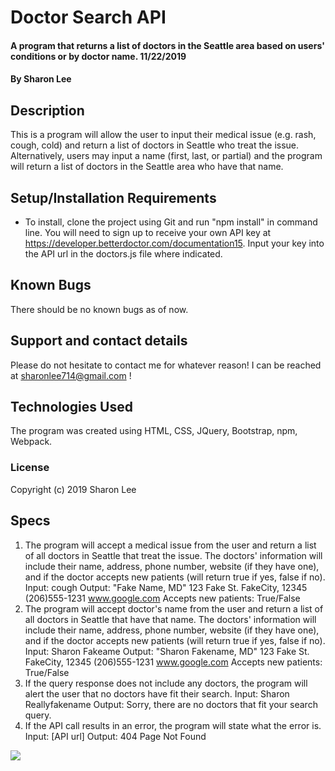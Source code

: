 # Doctor Search API

#### A program that returns a list of doctors in the Seattle area based on users' conditions or by doctor name. 11/22/2019

#### By Sharon Lee

## Description

This is a program will allow the user to input their medical issue (e.g. rash, cough, cold) and return a list of doctors in Seattle who treat the issue. Alternatively, users may input a name (first, last, or partial) and the program will return a list of doctors in the Seattle area who have that name.

## Setup/Installation Requirements

* To install, clone the project using Git and run "npm install" in command line. You will need to sign up to receive your own API key at https://developer.betterdoctor.com/documentation15. Input your key into the API url in the doctors.js file where indicated.

## Known Bugs

There should be no known bugs as of now.

## Support and contact details

Please do not hesitate to contact me for whatever reason! I can be reached at sharonlee714@gmail.com !

## Technologies Used

The program was created using HTML, CSS, JQuery, Bootstrap, npm, Webpack.

### License

Copyright (c) 2019 Sharon Lee

## Specs

1. The program will accept a medical issue from the user and return a list of all doctors in Seattle that treat the issue. The doctors' information will include their name, address, phone number, website (if they have one), and if the doctor accepts new patients (will return true if yes, false if no).
  Input: cough
  Output: "Fake Name, MD"
  123 Fake St. FakeCity, 12345
  (206)555-1231
  www.google.com
  Accepts new patients: True/False
2. The program will accept doctor's name from the user and return a list of all doctors in Seattle that have that name. The doctors' information will include their name, address, phone number, website (if they have one), and if the doctor accepts new patients (will return true if yes, false if no).
  Input: Sharon Fakeame
  Output: "Sharon Fakename, MD"
  123 Fake St. FakeCity, 12345
  (206)555-1231
  www.google.com
  Accepts new patients: True/False
3. If the query response does not include any doctors, the program will alert the user that no doctors have fit their search.
  Input: Sharon Reallyfakename
  Output: Sorry, there are no doctors that fit your search query.
4. If the API call results in an error, the program will state what the error is.
  Input: [API url]
  Output: 404 Page Not Found

![](https://media.giphy.com/media/TKmIXSnx5sLlu/giphy-downsized.gif)
